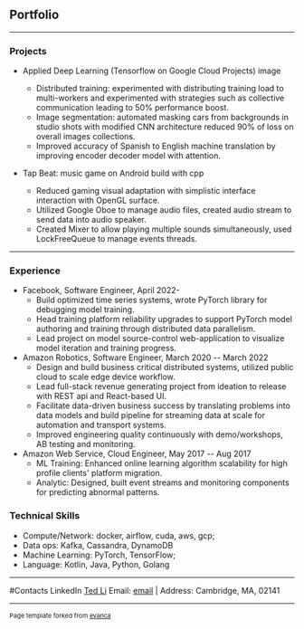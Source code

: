 ## Portfolio


---

### Projects

- Applied Deep Learning (Tensorflow on Google Cloud Projects)
image
  - Distributed training: experimented with distributing training load to multi-workers and experimented with strategies such as collective     communication leading to 50% performance boost.
  - Image segmentation: automated masking cars from backgrounds in studio shots with modified CNN architecture reduced 90% of loss on    overall images collections.
  - Improved accuracy of Spanish to English machine translation by improving encoder decoder model with attention.

- Tap Beat: music game on Android build with cpp
  - Reduced gaming visual adaptation with simplistic interface interaction with OpenGL surface.
  - Utilized Google Oboe to manage audio files, created audio stream to send data into audio speaker.
  - Created Mixer to allow playing multiple sounds simultaneously, used LockFreeQueue to manage events threads.


---

### Experience
- Facebook, Software Engineer, April 2022- 
    - Build optimized time series systems, wrote PyTorch library for debugging model training.
    - Head training platform reliability upgrades to support PyTorch model authoring and training through distributed data parallelism. 
    - Lead project on model source-control web-application to visualize model iteration and training progress.
- Amazon Robotics, Software Engineer, March 2020 -- March 2022
    - Design and build business critical distributed systems, utilized public cloud to scale edge device workflow.
    - Lead full-stack revenue generating project from ideation to release with REST api and React-based UI.
    - Facilitate data-driven business success by translating problems into data models and build pipeline for streaming data at scale for automation and transport systems.
    - Improved engineering quality continuously with demo/workshops, AB testing and monitoring.
- Amazon Web Service, Cloud Engineer, May 2017 -- Aug 2017
    - ML Training: Enhanced online learning algorithm scalability for high profile clients' platform migration.
    - Analytic: Designed, built event streams and monitoring components for predicting abnormal patterns.

### Technical Skills
- Compute/Network: docker, airflow, cuda, aws, gcp; 
- Data ops: Kafka, Cassandra, DynamoDB
- Machine Learning: PyTorch, TensorFlow; 
- Language: Kotlin, Java, Python, Golang

---
#Contacts
LinkedIn [Ted Li](https://www.linkedin.com/in/ted-li-lhl/) 
Email: [email](mailto:teddylhl@gmail.com) | Address: Cambridge, MA, 02141 



---
<p style="font-size:11px">Page template forked from <a href="https://github.com/evanca/quick-portfolio">evanca</a></p>
<!-- Remove above link if you don't want to attibute -->
